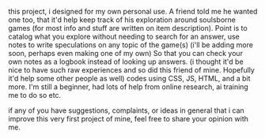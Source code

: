 this project, i designed for my own personal use.
A friend told me he wanted one too, that it'd help keep track of his exploration around soulsborne games (for most info and stuff are written on item description).
Point is to catalog what you explore without needing to search for an answer, use notes to write speculations on any topic of the game(s) (i'll be adding more soon, perhaps even making one of my own)
So that you can check your own notes as a logbook instead of looking up answers. 
(i thought it'd be nice to have such raw experiences and so did this friend of mine. Hopefully it'd help some other people as well)
codes using CSS, JS, HTML, and a bit more. I'm still a beginner, had lots of help from online research, ai training me to do so etc.

if any of you have suggestions, complaints, or ideas in general that i can improve this very first project of mine, feel free to share your opinion with me.

